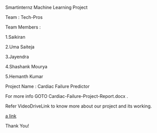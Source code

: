 Smartinternz Machine Learning Project

Team : Tech-Pros

Team Members : 

1.Saikiran

2.Uma Saiteja

3.Jayendra

4.Shashank Mourya

5.Hemanth Kumar

Project Name : Cardiac Failure Predictor

For more info GOTO Cardiac-Failure-Project-Report.docx . 

Refer VideoDriveLink to know more about our project and its working.

[a link](https://drive.google.com/file/d/148jK-cPI-SqOuWtaZOXA8I196KI2OhQa/view?usp=sharing)

Thank You!
